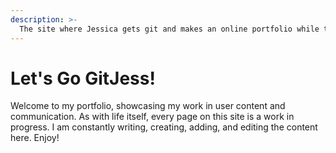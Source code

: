 ```yaml
---
description: >-
  The site where Jessica gets git and makes an online portfolio while testing the capabilities of GitBook.
---
```


# Let's Go GitJess!

Welcome to my portfolio, showcasing my work in user content and communication. As with life itself, every page on this site is a work in progress. I am constantly writing, creating, adding, and editing the content here. Enjoy!

